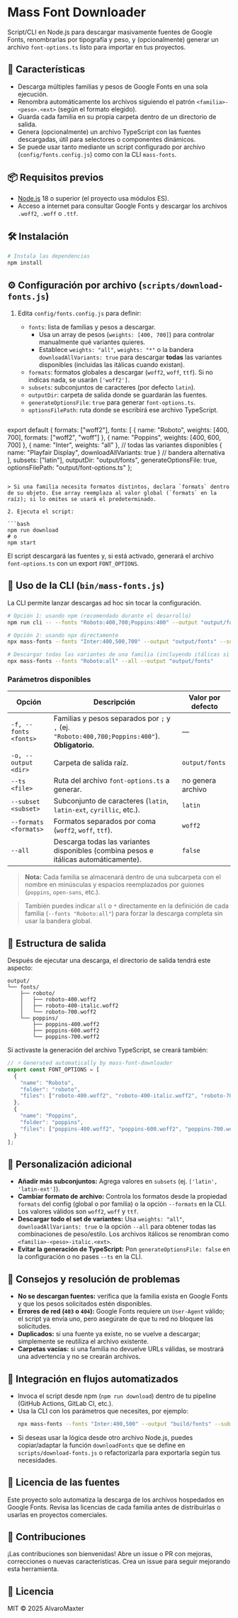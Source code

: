 # Mass Font Downloader

Script/CLI en Node.js para descargar masivamente fuentes de Google Fonts, renombrarlas por tipografía y peso, y (opcionalmente) generar un archivo `font-options.ts` listo para importar en tus proyectos.

## 🚀 Características

- Descarga múltiples familias y pesos de Google Fonts en una sola ejecución.
- Renombra automáticamente los archivos siguiendo el patrón `<familia>-<peso>.<ext>` (según el formato elegido).
- Guarda cada familia en su propia carpeta dentro de un directorio de salida.
- Genera (opcionalmente) un archivo TypeScript con las fuentes descargadas, útil para selectores o componentes dinámicos.
- Se puede usar tanto mediante un script configurado por archivo (`config/fonts.config.js`) como con la CLI `mass-fonts`.

## 📦 Requisitos previos

- [Node.js](https://nodejs.org/) 18 o superior (el proyecto usa módulos ES).
- Acceso a internet para consultar Google Fonts y descargar los archivos `.woff2`, `.woff` o `.ttf`.

## 🛠 Instalación

```bash
# Instala las dependencias
npm install
```

## ⚙️ Configuración por archivo (`scripts/download-fonts.js`)

1. Edita `config/fonts.config.js` para definir:
   - `fonts`: lista de familias y pesos a descargar.
     - Usa un array de pesos (`weights: [400, 700]`) para controlar manualmente qué variantes quieres.
     - Establece `weights: "all"`, `weights: "*"` o la bandera `downloadAllVariants: true` para descargar **todas** las variantes disponibles (incluidas las itálicas cuando existan).
   - `formats`: formatos globales a descargar (`woff2`, `woff`, `ttf`). Si no indicas nada, se usarán `['woff2']`.
   - `subsets`: subconjuntos de caracteres (por defecto `latin`).
   - `outputDir`: carpeta de salida donde se guardarán las fuentes.
   - `generateOptionsFile`: `true` para generar `font-options.ts`.
   - `optionsFilePath`: ruta donde se escribirá ese archivo TypeScript.

   ```js
  export default {
    formats: ["woff2"],
    fonts: [
      { name: "Roboto", weights: [400, 700], formats: ["woff2", "woff"] },
      { name: "Poppins", weights: [400, 600, 700] },
      { name: "Inter", weights: "all" }, // todas las variantes disponibles
      { name: "Playfair Display", downloadAllVariants: true } // bandera alternativa
    ],
    subsets: ["latin"],
    outputDir: "output/fonts",
    generateOptionsFile: true,
    optionsFilePath: "output/font-options.ts"
  };
   ```

   > Si una familia necesita formatos distintos, declara `formats` dentro de su objeto. Ese array reemplaza al valor global (`formats` en la raíz); si lo omites se usará el predeterminado.

2. Ejecuta el script:

   ```bash
   npm run download
   # o
   npm start
   ```

El script descargará las fuentes y, si está activado, generará el archivo `font-options.ts` con un export `FONT_OPTIONS`.

## 🧰 Uso de la CLI (`bin/mass-fonts.js`)

La CLI permite lanzar descargas ad hoc sin tocar la configuración.

```bash
# Opción 1: usando npm (recomendado durante el desarrollo)
npm run cli -- --fonts "Roboto:400,700;Poppins:400" --output "output/fonts" --ts "output/font-options.ts" --subset latin --formats woff2,woff

# Opción 2: usando npx directamente
npx mass-fonts --fonts "Inter:400,500,700" --output "output/fonts" --subset latin-ext --formats woff2

# Descargar todas las variantes de una familia (incluyendo itálicas si existen)
npx mass-fonts --fonts "Roboto:all" --all --output "output/fonts"
```

### Parámetros disponibles

| Opción | Descripción | Valor por defecto |
| --- | --- | --- |
| `-f, --fonts <fonts>` | Familias y pesos separados por `;` y `,` (ej. `"Roboto:400,700;Poppins:400"`). **Obligatorio.** | — |
| `-o, --output <dir>` | Carpeta de salida raíz. | `output/fonts` |
| `--ts <file>` | Ruta del archivo `font-options.ts` a generar. | no genera archivo |
| `--subset <subset>` | Subconjunto de caracteres (`latin`, `latin-ext`, `cyrillic`, etc.). | `latin` |
| `--formats <formats>` | Formatos separados por coma (`woff2`, `woff`, `ttf`). | `woff2` |
| `--all` | Descarga todas las variantes disponibles (combina pesos e itálicas automáticamente). | `false` |

> **Nota:** Cada familia se almacenará dentro de una subcarpeta con el nombre en minúsculas y espacios reemplazados por guiones (`poppins`, `open-sans`, etc.).

> También puedes indicar `all` o `*` directamente en la definición de cada familia (`--fonts "Roboto:all"`) para forzar la descarga completa sin usar la bandera global.

## 📁 Estructura de salida

Después de ejecutar una descarga, el directorio de salida tendrá este aspecto:

```
output/
└── fonts/
    ├── roboto/
    │   ├── roboto-400.woff2
    │   ├── roboto-400-italic.woff2
    │   └── roboto-700.woff2
    └── poppins/
        ├── poppins-400.woff2
        ├── poppins-600.woff2
        └── poppins-700.woff2
```

Si activaste la generación del archivo TypeScript, se creará también:

```ts
// ⚡️ Generated automatically by mass-font-downloader
export const FONT_OPTIONS = [
  {
    "name": "Roboto",
    "folder": "roboto",
    "files": ["roboto-400.woff2", "roboto-400-italic.woff2", "roboto-700.woff2"]
  },
  {
    "name": "Poppins",
    "folder": "poppins",
    "files": ["poppins-400.woff2", "poppins-600.woff2", "poppins-700.woff2"]
  }
];
```

## 🔧 Personalización adicional

- **Añadir más subconjuntos:** Agrega valores en `subsets` (ej. `['latin', 'latin-ext']`).
- **Cambiar formato de archivo:** Controla los formatos desde la propiedad `formats` del config (global o por familia) o la opción `--formats` en la CLI. Los valores válidos son `woff2`, `woff` y `ttf`.
- **Descargar todo el set de variantes:** Usa `weights: "all"`, `downloadAllVariants: true` o la opción `--all` para obtener todas las combinaciones de peso/estilo. Los archivos itálicos se renombran como `<familia>-<peso>-italic.<ext>`.
- **Evitar la generación de TypeScript:** Pon `generateOptionsFile: false` en la configuración o no pases `--ts` en la CLI.

## 🧪 Consejos y resolución de problemas

- **No se descargan fuentes:** verifica que la familia exista en Google Fonts y que los pesos solicitados estén disponibles.
- **Errores de red (`403` o `404`):** Google Fonts requiere un `User-Agent` válido; el script ya envía uno, pero asegúrate de que tu red no bloquee las solicitudes.
- **Duplicados:** si una fuente ya existe, no se vuelve a descargar; simplemente se reutiliza el archivo existente.
- **Carpetas vacías:** si una familia no devuelve URLs válidas, se mostrará una advertencia y no se crearán archivos.

## 🤖 Integración en flujos automatizados

- Invoca el script desde npm (`npm run download`) dentro de tu pipeline (GitHub Actions, GitLab CI, etc.).
- Usa la CLI con los parámetros que necesites, por ejemplo:
  ```bash
  npx mass-fonts --fonts "Inter:400,500" --output "build/fonts" --subset latin --ts "src/font-options.ts" --formats woff2
  ```
- Si deseas usar la lógica desde otro archivo Node.js, puedes copiar/adaptar la función `downloadFonts` que se define en `scripts/download-fonts.js` o refactorizarla para exportarla según tus necesidades.

## 📄 Licencia de las fuentes

Este proyecto solo automatiza la descarga de los archivos hospedados en Google Fonts. Revisa las licencias de cada familia antes de distribuirlas o usarlas en proyectos comerciales.

## 🤝 Contribuciones

¡Las contribuciones son bienvenidas! Abre un issue o PR con mejoras, correcciones o nuevas características. Crea un issue para seguir mejorando esta herramienta.

## 📝 Licencia
MIT © 2025 AlvaroMaxter

